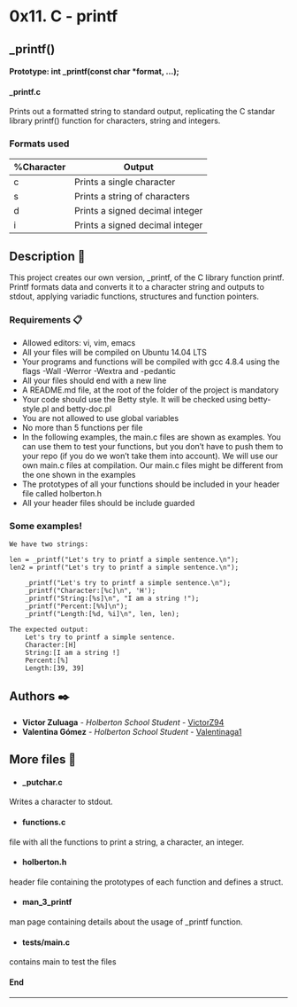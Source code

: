 # 0x11. C - printf


## _printf()

#### Prototype: int _printf(const char *format, ...);

#### _printf.c 
Prints out a formatted string to standard output, replicating the C standar library 
printf() function for characters, string and integers.

### Formats used

|  %Character |  Output |
| ------------ | ------------ |
|   c |  Prints a single character |
|  s  | Prints a string of characters  |
|  d  | Prints a signed decimal integer  |
|   i   |Prints a signed decimal integer   |


## Description 🚀

This project creates our own version, _printf, of the C library function printf. Printf formats data and converts it to a character string and outputs to stdout, applying variadic functions, structures and function pointers.

### Requirements 📋

- Allowed editors: vi, vim, emacs
- All your files will be compiled on Ubuntu 14.04 LTS
- Your programs and functions will be compiled with gcc 4.8.4 using the flags -Wall -Werror -Wextra and -pedantic
- All your files should end with a new line
- A README.md file, at the root of the folder of the project is mandatory
- Your code should use the Betty style. It will be checked using betty-style.pl and betty-doc.pl
- You are not allowed to use global variables
- No more than 5 functions per file
- In the following examples, the main.c files are shown as examples. You can use them to test your functions, but you don’t have to push them to your repo (if you do we won’t take them into account). We will use our own main.c files at compilation. Our main.c files might be different from the one shown in the examples
- The prototypes of all your functions should be included in your header file called holberton.h
- All your header files should be include guarded


### Some examples!
```
We have two strings:

len = _printf("Let's try to printf a simple sentence.\n");
len2 = printf("Let's try to printf a simple sentence.\n");

	_printf("Let's try to printf a simple sentence.\n");
	_printf("Character:[%c]\n", 'H');
	_printf("String:[%s]\n", "I am a string !");
	_printf("Percent:[%%]\n");
	_printf("Length:[%d, %i]\n", len, len);

The expected output:
	Let's try to printf a simple sentence.
	Character:[H]
	String:[I am a string !]
	Percent:[%]
	Length:[39, 39]
```

## Authors ✒️

* **Victor Zuluaga** - *Holberton School Student* - [VictorZ94](https://github.com/VictorZ94)
* **Valentina Gómez** - *Holberton School Student* - [Valentinaga1](https://github.com/Valentinaga1)

## More files 📄

- #### _putchar.c 
Writes a character to stdout.

- #### functions.c 
file with all the functions to print a string, a character, an integer.

- #### holberton.h 
header file containing the prototypes of each function and defines a struct.

- #### man_3_printf 
man page containing details about the usage of _printf function.

- #### tests/main.c 
contains main to test the files

#### End
---
